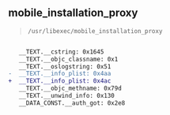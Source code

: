 ## mobile_installation_proxy

> `/usr/libexec/mobile_installation_proxy`

```diff

   __TEXT.__cstring: 0x1645
   __TEXT.__objc_classname: 0x1
   __TEXT.__oslogstring: 0x51
-  __TEXT.__info_plist: 0x4aa
+  __TEXT.__info_plist: 0x4ac
   __TEXT.__objc_methname: 0x79d
   __TEXT.__unwind_info: 0x130
   __DATA_CONST.__auth_got: 0x2e8

```

